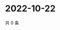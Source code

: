 # 2022-10-22

共 0 条

<!-- BEGIN WEIBO -->
<!-- 最后更新时间 Sat Oct 22 2022 05:17:48 GMT+0800 (China Standard Time) -->

<!-- END WEIBO -->
